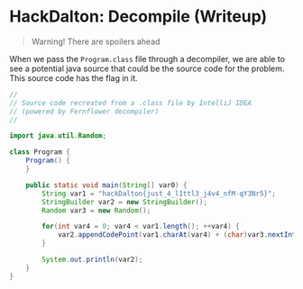 # HackDalton: Decompile (Writeup)

> Warning! There are spoilers ahead

When we pass the `Program.class` file through a decompiler, we are able to see a potential java source that could be the source code for the problem. This source code has the flag in it.

```java
//
// Source code recreated from a .class file by IntelliJ IDEA
// (powered by Fernflower decompiler)
//

import java.util.Random;

class Program {
    Program() {
    }

    public static void main(String[] var0) {
        String var1 = "hackDalton{just_4_l1ttl3_j4v4_nfM-qY3Nr5}";
        StringBuilder var2 = new StringBuilder();
        Random var3 = new Random();

        for(int var4 = 0; var4 < var1.length(); ++var4) {
            var2.appendCodePoint(var1.charAt(var4) + (char)var3.nextInt(255));
        }

        System.out.println(var2);
    }
}

```